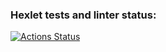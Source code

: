 ### Hexlet tests and linter status:
[![Actions Status](https://github.com/SmorodinVik/layout-designer-project-lvl1/workflows/hexlet-check/badge.svg)](https://github.com/SmorodinVik/layout-designer-project-lvl1/actions)